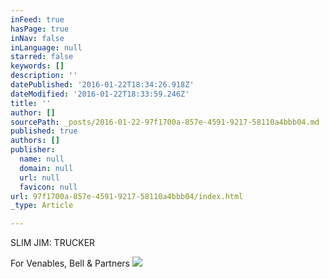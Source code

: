 ```yaml
---
inFeed: true
hasPage: true
inNav: false
inLanguage: null
starred: false
keywords: []
description: ''
datePublished: '2016-01-22T18:34:26.918Z'
dateModified: '2016-01-22T18:33:59.246Z'
title: ''
author: []
sourcePath: _posts/2016-01-22-97f1700a-857e-4591-9217-58110a4bbb04.md
published: true
authors: []
publisher:
  name: null
  domain: null
  url: null
  favicon: null
url: 97f1700a-857e-4591-9217-58110a4bbb04/index.html
_type: Article

---
```

SLIM JIM:  TRUCKER

For Venables, Bell & Partners
![](https://the-grid-user-content.s3-us-west-2.amazonaws.com/345d1207-db0d-4d64-bdfc-7fb24020541c.png)